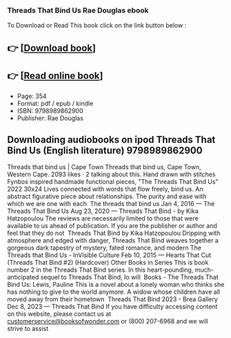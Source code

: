 ### Threads That Bind Us Rae Douglas ebook

To Download or Read This book click on the link button below :

## 👉  [**[Download book](http://filesbooks.info/download.php?group=book&from=github.com&id=712523&lnk=1061 "Download book")**]

## 👉  [**[Read online book](http://filesbooks.info/download.php?group=book&from=github.com&id=712523&lnk=1061 "Read online book")**]


* Page: 354
* Format: pdf / epub / kindle
* ISBN: 9798989862900
* Publisher: Rae Douglas



## Downloading audiobooks on ipod Threads That Bind Us (English literature) 9798989862900



 Threads that bind us | Cape Town Threads that bind us, Cape Town, Western Cape. 2093 likes · 2 talking about this. Hand drawn with stitches Fynbos inspired handmade functional pieces,
 &quot;The Threads That Bind Us&quot; 2022 30x24 Lives connected with words that flow freely, bind us. An abstract figurative piece about relationships. The purity and ease with which we are one with each 
 The threads that bind us Jan 4, 2016 —
 The Threads That Bind Us Aug 23, 2020 —
 Threads That Bind - by Kika Hatzopoulou The reviews are necessarily limited to those that were available to us ahead of publication. If you are the publisher or author and feel that they do not 
 Threads That Bind by Kika Hatzopoulou Dripping with atmosphere and edged with danger, Threads That Bind weaves together a gorgeous dark tapestry of mystery, fated romance, and modern
 The Threads that Bind Us - InVisible Culture Feb 10, 2015 —
 Hearts That Cut (Threads That Bind #2) (Hardcover) Other Books in Series This is book number 2 in the Threads That Bind series. In this heart-pounding, much-anticipated sequel to Threads That Bind, Io will 
 Books - The Threads That Bind Us: Lewis, Pauline This is a novel about a lonely woman who thinks she has nothing to give to the world anymore. A widow whose children have all moved away from their hometown 
 Threads That Bind 2023 - Brea Gallery Dec 8, 2023 —
 Threads That Bind If you have difficulty accessing content on this website, please contact us at customerservice@booksofwonder.com or (800) 207-6968 and we will strive to assist 





